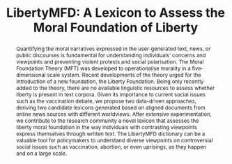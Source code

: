 ---
title: "LibertyMFD: A Lexicon to Assess the Moral Foundation of Liberty"
authors: 
- Oscar Araque 
- Lorenzo Gatti 
- Kyriaki Kalimeri
abstract: '
Quantifying the moral narratives expressed in the user-generated text, news, or public discourses is fundamental for understanding individuals’ concerns and viewpoints and preventing violent protests and social polarisation. The Moral Foundation Theory (MFT) was developed to operationalise morality in a five-dimensional scale system. Recent developments of the theory urged for the introduction of a new foundation, the Liberty Foundation. Being only recently added to the theory, there are no available linguistic resources to assess whether liberty is present in text corpora. Given its importance to current social issues such as the vaccination debate, we propose two data-driven approaches, deriving two candidate lexicons generated based on aligned documents from online news sources with different worldviews. After extensive experimentation, we contribute to the research community a novel lexicon that assesses the liberty moral foundation in the way individuals with contrasting viewpoints express themselves through written text. The LibertyMFD dictionary can be a valuable tool for policymakers to understand diverse viewpoints on controversial social issues such as vaccination, abortion, or even uprisings, as they happen and on a large scale.
'
journal: GoodIT
year: 2022
---